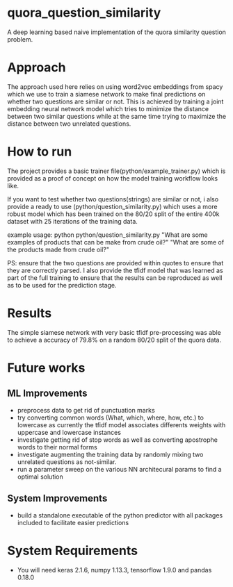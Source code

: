# quora_question_similarity
A deep learning based naive implementation of the quora similarity question problem.

# Approach
The approach used here relies on using word2vec embeddings from spacy which we use to train a siamese network to make final predictions on whether two questions are similar or not. This is achieved by training a joint embedding neural network model which tries to minimize the distance between two similar questions while at the same time trying to maximize the distance between two unrelated questions.

# How to run
The project provides a basic trainer file(python/example_trainer.py) which is provided as a proof of concept on how the model training workflow looks like.

If you want to test whether two questions(strings) are similar or not, i also provide a ready to use (python/question_similarity.py) which uses a more robust model which has been trained on the 80/20 split of the entire 400k dataset with 25 iterations of the training data.

example usage: python python/question_similarity.py "What are some examples of products that can be make from crude oil?" "What are some of the products made from crude oil?"

PS: ensure that the two questions are provided within quotes to ensure that they are correctly parsed.
I also provide the tfidf model that was learned as part of the full training to ensure that the results can be reproduced as well as to be used for the prediction stage.


# Results
The simple siamese network with very basic tfidf pre-processing was able to achieve a accuracy of 79.8% on a random 80/20 split of the quora data.

# Future works
## ML Improvements
- preprocess data to get rid of punctuation marks
- try converting common words (What, which, where, how, etc.) to lowercase as currently the tfidf model associates differents weights with uppercase and lowercase instances
- investigate getting rid of stop words as well as converting apostrophe words to their normal forms
- investigate augmenting the training data by randomly mixing two unrelated questions as not-similar.
- run a parameter sweep on the various NN architecural params to find a optimal solution

## System Improvements
- build a standalone executable of the python predictor with all packages included to facilitate easier predictions

# System Requirements
- You will need keras 2.1.6, numpy 1.13.3, tensorflow 1.9.0 and pandas 0.18.0
